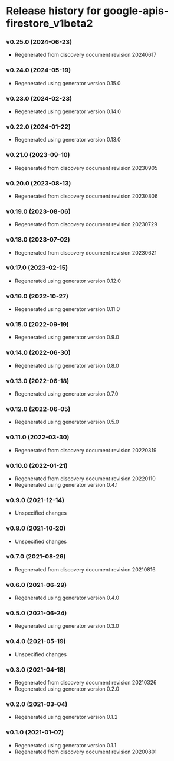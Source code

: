 # Release history for google-apis-firestore_v1beta2

### v0.25.0 (2024-06-23)

* Regenerated from discovery document revision 20240617

### v0.24.0 (2024-05-19)

* Regenerated using generator version 0.15.0

### v0.23.0 (2024-02-23)

* Regenerated using generator version 0.14.0

### v0.22.0 (2024-01-22)

* Regenerated using generator version 0.13.0

### v0.21.0 (2023-09-10)

* Regenerated from discovery document revision 20230905

### v0.20.0 (2023-08-13)

* Regenerated from discovery document revision 20230806

### v0.19.0 (2023-08-06)

* Regenerated from discovery document revision 20230729

### v0.18.0 (2023-07-02)

* Regenerated from discovery document revision 20230621

### v0.17.0 (2023-02-15)

* Regenerated using generator version 0.12.0

### v0.16.0 (2022-10-27)

* Regenerated using generator version 0.11.0

### v0.15.0 (2022-09-19)

* Regenerated using generator version 0.9.0

### v0.14.0 (2022-06-30)

* Regenerated using generator version 0.8.0

### v0.13.0 (2022-06-18)

* Regenerated using generator version 0.7.0

### v0.12.0 (2022-06-05)

* Regenerated using generator version 0.5.0

### v0.11.0 (2022-03-30)

* Regenerated from discovery document revision 20220319

### v0.10.0 (2022-01-21)

* Regenerated from discovery document revision 20220110
* Regenerated using generator version 0.4.1

### v0.9.0 (2021-12-14)

* Unspecified changes

### v0.8.0 (2021-10-20)

* Unspecified changes

### v0.7.0 (2021-08-26)

* Regenerated from discovery document revision 20210816

### v0.6.0 (2021-06-29)

* Regenerated using generator version 0.4.0

### v0.5.0 (2021-06-24)

* Regenerated using generator version 0.3.0

### v0.4.0 (2021-05-19)

* Unspecified changes

### v0.3.0 (2021-04-18)

* Regenerated from discovery document revision 20210326
* Regenerated using generator version 0.2.0

### v0.2.0 (2021-03-04)

* Regenerated using generator version 0.1.2

### v0.1.0 (2021-01-07)

* Regenerated using generator version 0.1.1
* Regenerated from discovery document revision 20200801

